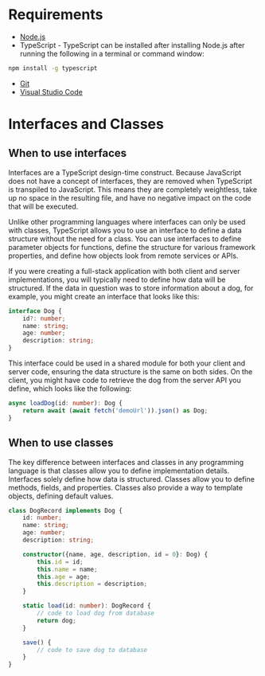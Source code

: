 
# Requirements
* [Node.js](https://nodejs.org/)
* TypeScript - TypeScript can be installed after installing Node.js after running the following in a terminal or command window:

```Bash
npm install -g typescript
```
* [Git](https://git-scm.com/)
* [Visual Studio Code](https://code.visualstudio.com/)


# Interfaces and Classes
## When to use interfaces

Interfaces are a TypeScript design-time construct. Because JavaScript does not have a concept of interfaces, they are removed when TypeScript is transpiled to JavaScript. This means they are completely weightless, take up no space in the resulting file, and have no negative impact on the code that will be executed.

Unlike other programming languages where interfaces can only be used with classes, TypeScript allows you to use an interface to define a data structure without the need for a class. You can use interfaces to define parameter objects for functions, define the structure for various framework properties, and define how objects look from remote services or APIs.

If you were creating a full-stack application with both client and server implementations, you will typically need to define how data will be structured. If the data in question was to store information about a dog, for example, you might create an interface that looks like this:

```TypeScript
interface Dog {
    id?: number;
    name: string;
    age: number;
    description: string;
}
```
This interface could be used in a shared module for both your client and server code, ensuring the data structure is the same on both sides. On the client, you might have code to retrieve the dog from the server API you define, which looks like the following:
```TypeScript
async loadDog(id: number): Dog {
    return await (await fetch('demoUrl')).json() as Dog;
}
```

## When to use classes

The key difference between interfaces and classes in any programming language is that classes allow you to define implementation details. Interfaces solely define how data is structured. Classes allow you to define methods, fields, and properties. Classes also provide a way to template objects, defining default values.

```TypeScript
class DogRecord implements Dog {
    id: number;
    name: string;
    age: number;
    description: string;

    constructor({name, age, description, id = 0}: Dog) {
        this.id = id;
        this.name = name;
        this.age = age;
        this.description = description;
    }

    static load(id: number): DogRecord {
        // code to load dog from database
        return dog;
    }

    save() {
        // code to save dog to database
    }
} 
```